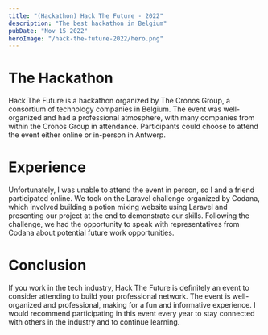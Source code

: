 ```yaml
---
title: "(Hackathon) Hack The Future - 2022"
description: "The best hackathon in Belgium"
pubDate: "Nov 15 2022"
heroImage: "/hack-the-future-2022/hero.png"
---
```


# The Hackathon
Hack The Future is a hackathon organized by The Cronos Group, a consortium of technology companies in Belgium. The event was well-organized and had a professional atmosphere, with many companies from within the Cronos Group in attendance. Participants could choose to attend the event either online or in-person in Antwerp. 

# Experience
Unfortunately, I was unable to attend the event in person, so I and a friend participated online. We took on the Laravel challenge organized by Codana, which involved building a potion mixing website using Laravel and presenting our project at the end to demonstrate our skills. Following the challenge, we had the opportunity to speak with representatives from Codana about potential future work opportunities.

# Conclusion
If you work in the tech industry, Hack The Future is definitely an event to consider attending to build your professional network. The event is well-organized and professional, making for a fun and informative experience. I would recommend participating in this event every year to stay connected with others in the industry and to continue learning. 